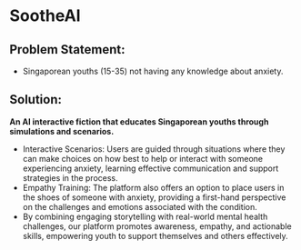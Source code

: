 # SootheAI

## Problem Statement:
- Singaporean youths (15-35) not having any knowledge about anxiety.

## Solution:

**An AI interactive fiction that educates Singaporean youths through simulations and scenarios.**
- Interactive Scenarios: Users are guided through situations where they can make choices on how best to help or interact with someone experiencing anxiety, learning effective communication and support strategies in the process.
- Empathy Training: The platform also offers an option to place users in the shoes of someone with anxiety, providing a first-hand perspective on the challenges and emotions associated with the condition.
- By combining engaging storytelling with real-world mental health challenges, our platform promotes awareness, empathy, and actionable skills, empowering youth to support themselves and others effectively.

